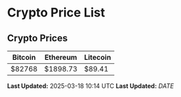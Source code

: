 # Crypto Price List

## Crypto Prices
| Bitcoin | Ethereum | Litecoin |
| ------- | -------- | -------- |
| $82768 | $1898.73 | $89.41 |
**Last Updated:** 2025-03-18 10:14 UTC
**Last Updated:** $DATE$
